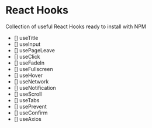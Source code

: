 # React Hooks

Collection of useful React Hooks ready to install with NPM

- [] useTitle
- [] useInput
- [] usePageLeave
- [] useClick
- [] useFadeIn
- [] useFullscreen
- [] useHover
- [] useNetwork
- [] useNotification
- [] useScroll
- [] useTabs
- [] usePrevent
- [] useConfirm
- [] useAxios
